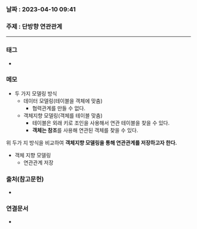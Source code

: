 ### 날짜 : 2023-04-10 09:41
### 주제 : 단방향 연관관계
---
### 태그
* 

### 메모

- 두 가지 모델링 방식
	- 데이터 모델링(테이블을 객체에 맞춤) 
		- 협력관계를 만들 수 없다.
	- 객체지향 모델링(객체를 테이블 맞춤)
		- 테이블은 외래 키로 조인을 사용해서 연관 테이블을 찾을 수 있다.
		- **객체는 참조**를 사용해 연관된 객체를 찾을 수 있다.

위 두가 지 방식을 비교하여 **객체지향 모델링을 통해 연관관계를 저장하고자 한다.**


* 객체 지향 모델링
	* 연관관계 저장

### 출처(참고문헌)
-  

### 연결문서
- 